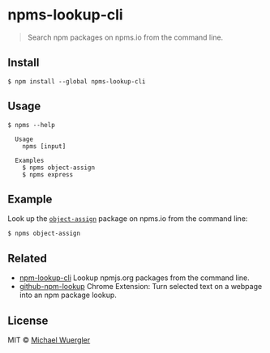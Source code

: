 # npms-lookup-cli

> Search npm packages on npms.io from the command line.


## Install

```
$ npm install --global npms-lookup-cli
```


## Usage

```
$ npms --help

  Usage
    npms [input]

  Examples
    $ npms object-assign
    $ npms express
```

## Example

Look up the [`object-assign`](https://www.npmjs.com/package/object-assign) package on npms.io from the command line:

```
$ npms object-assign
```

## Related

- [npm-lookup-cli](https://github.com/radiovisual/npm-lookup-cli) Lookup npmjs.org packages from the command line.
- [github-npm-lookup](https://github.com/radiovisual/github-npm-lookup) Chrome Extension: Turn selected text on a webpage into an npm package lookup.

## License

MIT © [Michael Wuergler](http://numetriclabs.com)
